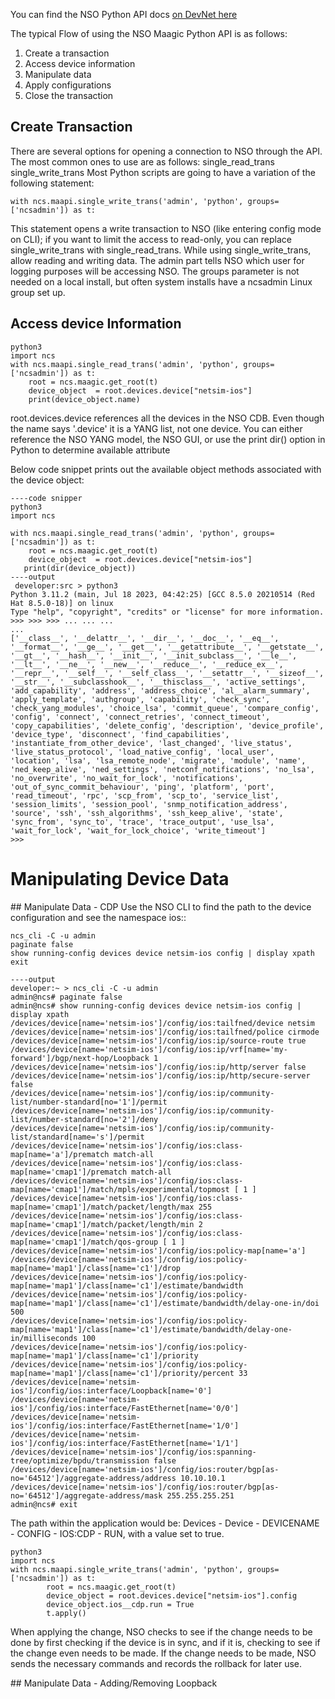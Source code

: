 You can find the NSO Python API docs [on DevNet here](https://developer.cisco.com/docs/nso/api/#!ncs)

The typical Flow of using the NSO Maagic Python API is as follows:
1. Create a transaction
2. Access device information
3. Manipulate data
4. Apply configurations
5. Close the transaction

## Create Transaction 
There are several options for opening a connection to NSO through the API. The most common ones to use are as follows:
 single_read_trans
 single_write_trans
Most Python scripts are going to have a variation of the following statement:
    
    with ncs.maapi.single_write_trans('admin', 'python', groups=['ncsadmin']) as t:

This statement opens a write transaction to NSO (like entering config mode on CLI); if you want to limit the access to read-only, you can replace single_write_trans with single_read_trans. While using single_write_trans, allow reading and writing data.
The admin part tells NSO which user for logging purposes will be accessing NSO. 
The groups parameter is not needed on a local install, but often system installs have a ncsadmin Linux group set up.

## Access device Information 

    python3
    import ncs
    with ncs.maapi.single_read_trans('admin', 'python', groups=['ncsadmin']) as t:
        root = ncs.maagic.get_root(t)
        device_object  = root.devices.device["netsim-ios"]
        print(device_object.name)

root.devices.device references all the devices in the NSO CDB. Even though the name says '.device' it is a YANG list, not one device.
You can either reference the NSO YANG model, the NSO GUI, or use the print dir() option in Python to determine available attribute

Below code snippet prints out the available object methods associated with the device object:

    ----code snipper
    python3
    import ncs
    
    with ncs.maapi.single_read_trans('admin', 'python', groups=['ncsadmin']) as t:
        root = ncs.maagic.get_root(t)
        device_object  = root.devices.device["netsim-ios"]
       print(dir(device_object))
    ----output
     developer:src > python3
    Python 3.11.2 (main, Jul 18 2023, 04:42:25) [GCC 8.5.0 20210514 (Red Hat 8.5.0-18)] on linux
    Type "help", "copyright", "credits" or "license" for more information.
    >>> >>> >>> ... ... ... 
    ... 
    ['__class__', '__delattr__', '__dir__', '__doc__', '__eq__', '__format__', '__ge__', '__get__', '__getattribute__', '__getstate__', '__gt__', '__hash__', '__init__', '__init_subclass__', '__le__', '__lt__', '__ne__', '__new__', '__reduce__', '__reduce_ex__', '__repr__', '__self__', '__self_class__', '__setattr__', '__sizeof__', '__str__', '__subclasshook__', '__thisclass__', 'active_settings', 'add_capability', 'address', 'address_choice', 'al__alarm_summary', 'apply_template', 'authgroup', 'capability', 'check_sync', 'check_yang_modules', 'choice_lsa', 'commit_queue', 'compare_config', 'config', 'connect', 'connect_retries', 'connect_timeout', 'copy_capabilities', 'delete_config', 'description', 'device_profile', 'device_type', 'disconnect', 'find_capabilities', 'instantiate_from_other_device', 'last_changed', 'live_status', 'live_status_protocol', 'load_native_config', 'local_user', 'location', 'lsa', 'lsa_remote_node', 'migrate', 'module', 'name', 'ned_keep_alive', 'ned_settings', 'netconf_notifications', 'no_lsa', 'no_overwrite', 'no_wait_for_lock', 'notifications', 'out_of_sync_commit_behaviour', 'ping', 'platform', 'port', 'read_timeout', 'rpc', 'scp_from', 'scp_to', 'service_list', 'session_limits', 'session_pool', 'snmp_notification_address', 'source', 'ssh', 'ssh_algorithms', 'ssh_keep_alive', 'state', 'sync_from', 'sync_to', 'trace', 'trace_output', 'use_lsa', 'wait_for_lock', 'wait_for_lock_choice', 'write_timeout']
    >>> 

# Manipulating Device Data 
## Manipulate Data - CDP 
Use the NSO CLI to find the path to the device configuration and see the namespace ios::

    ncs_cli -C -u admin
    paginate false
    show running-config devices device netsim-ios config | display xpath
    exit

    ----output
    developer:~ > ncs_cli -C -u admin
    admin@ncs# paginate false
    admin@ncs# show running-config devices device netsim-ios config | display xpath
    /devices/device[name='netsim-ios']/config/ios:tailfned/device netsim
    /devices/device[name='netsim-ios']/config/ios:tailfned/police cirmode
    /devices/device[name='netsim-ios']/config/ios:ip/source-route true
    /devices/device[name='netsim-ios']/config/ios:ip/vrf[name='my-forward']/bgp/next-hop/Loopback 1
    /devices/device[name='netsim-ios']/config/ios:ip/http/server false
    /devices/device[name='netsim-ios']/config/ios:ip/http/secure-server false
    /devices/device[name='netsim-ios']/config/ios:ip/community-list/number-standard[no='1']/permit
    /devices/device[name='netsim-ios']/config/ios:ip/community-list/number-standard[no='2']/deny
    /devices/device[name='netsim-ios']/config/ios:ip/community-list/standard[name='s']/permit
    /devices/device[name='netsim-ios']/config/ios:class-map[name='a']/prematch match-all
    /devices/device[name='netsim-ios']/config/ios:class-map[name='cmap1']/prematch match-all
    /devices/device[name='netsim-ios']/config/ios:class-map[name='cmap1']/match/mpls/experimental/topmost [ 1 ]
    /devices/device[name='netsim-ios']/config/ios:class-map[name='cmap1']/match/packet/length/max 255
    /devices/device[name='netsim-ios']/config/ios:class-map[name='cmap1']/match/packet/length/min 2
    /devices/device[name='netsim-ios']/config/ios:class-map[name='cmap1']/match/qos-group [ 1 ]
    /devices/device[name='netsim-ios']/config/ios:policy-map[name='a']
    /devices/device[name='netsim-ios']/config/ios:policy-map[name='map1']/class[name='c1']/drop
    /devices/device[name='netsim-ios']/config/ios:policy-map[name='map1']/class[name='c1']/estimate/bandwidth
    /devices/device[name='netsim-ios']/config/ios:policy-map[name='map1']/class[name='c1']/estimate/bandwidth/delay-one-in/doi 500
    /devices/device[name='netsim-ios']/config/ios:policy-map[name='map1']/class[name='c1']/estimate/bandwidth/delay-one-in/milliseconds 100
    /devices/device[name='netsim-ios']/config/ios:policy-map[name='map1']/class[name='c1']/priority
    /devices/device[name='netsim-ios']/config/ios:policy-map[name='map1']/class[name='c1']/priority/percent 33
    /devices/device[name='netsim-ios']/config/ios:interface/Loopback[name='0']
    /devices/device[name='netsim-ios']/config/ios:interface/FastEthernet[name='0/0']
    /devices/device[name='netsim-ios']/config/ios:interface/FastEthernet[name='1/0']
    /devices/device[name='netsim-ios']/config/ios:interface/FastEthernet[name='1/1']
    /devices/device[name='netsim-ios']/config/ios:spanning-tree/optimize/bpdu/transmission false
    /devices/device[name='netsim-ios']/config/ios:router/bgp[as-no='64512']/aggregate-address/address 10.10.10.1
    /devices/device[name='netsim-ios']/config/ios:router/bgp[as-no='64512']/aggregate-address/mask 255.255.255.251
    admin@ncs# exit

The path within the application would be:
Devices - Device - DEVICENAME - CONFIG - IOS:CDP - RUN, with a value set to true.

    python3
    import ncs
    with ncs.maapi.single_write_trans('admin', 'python', groups=['ncsadmin']) as t:
            root = ncs.maagic.get_root(t)
            device_object = root.devices.device["netsim-ios"].config
            device_object.ios__cdp.run = True
            t.apply()

When applying the change, NSO checks to see if the change needs to be done by first checking if the
device is in sync, and if it is, checking to see if the change even needs to be made. If the change needs to be made, NSO sends the necessary commands and records the rollback for later use.

## Manipulate Data - Adding/Removing Loopback
